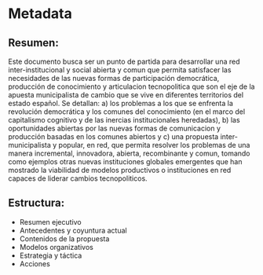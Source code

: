 # Metadata

## Resumen:  
Este documento busca ser un punto de partida para desarrollar una red inter-institucional y social abierta y comun que permita  satisfacer las necesidades de las nuevas formas de participación democrática, producción de conocimiento y articulacion tecnopolitica que  son el eje de la apuesta municipalista de cambio que se vive en  diferentes territorios del estado español. Se detallan: a) los problemas  a los que se enfrenta la revolución democrática y los comunes del  conocimiento (en el marco del capitalismo cognitivo y de las inercias  institucionales heredadas), b) las oportunidades abiertas por las nuevas  formas de comunicacion y producción basadas en los comunes abiertos y  c) una propuesta inter-municipalista y popular, en red, que permita  resolver los problemas de una manera incremental, innovadora, abierta,  recombinante y comun, tomando como ejemplos otras nuevas instituciones  globales emergentes que han mostrado la viabilidad de modelos  productivos o instituciones en red capaces de liderar cambios  tecnopoliticos.

## Estructura:
* Resumen ejecutivo
* Antecedentes y coyuntura actual
* Contenidos de la propuesta
* Modelos organizativos
* Estrategia y táctica
* Acciones 
